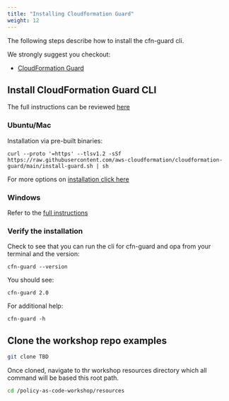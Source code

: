 ```yaml
---
title: "Installing Cloudformation Guard"
weight: 12
---
```

The following steps describe how to install the cfn-guard cli. </br>

We strongly suggest you checkout: 
* [CloudFormation Guard](https://github.com/aws-cloudformation/cloudformation-guard)

## Install CloudFormation Guard CLI

The full instructions can be reviewed [here](https://github.com/aws-cloudformation/cloudformation-guard#installation)

### Ubuntu/Mac
Installation via pre-built binaries:
```
curl --proto '=https' --tlsv1.2 -sSf https://raw.githubusercontent.com/aws-cloudformation/cloudformation-guard/main/install-guard.sh | sh

```

For more options on [installation click here](https://github.com/aws-cloudformation/cloudformation-guard#installation)

### Windows
Refer to the [full instructions](https://github.com/aws-cloudformation/cloudformation-guard#installation)

### Verify the installation
Check to see that you can run the cli for cfn-guard and opa from your terminal and the version:

```
cfn-guard --version
```
You should see:

```
cfn-guard 2.0
```

For additional help:
```
cfn-guard -h
```
## Clone the workshop repo examples

```bash
git clone TBD
```

Once cloned, navigate to thr workshop resources directory which all command will be based this root path.
```bash
cd /policy-as-code-workshop/resources
```